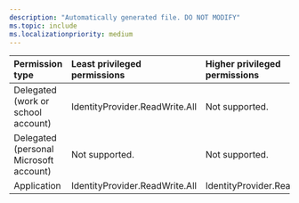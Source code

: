 ```yaml
---
description: "Automatically generated file. DO NOT MODIFY"
ms.topic: include
ms.localizationpriority: medium
---
```


|Permission type|Least privileged permissions|Higher privileged permissions|
|:---|:---|:---|
|Delegated (work or school account)|IdentityProvider.ReadWrite.All|Not supported.|
|Delegated (personal Microsoft account)|Not supported.|Not supported.|
|Application|IdentityProvider.ReadWrite.All|IdentityProvider.ReadWrite.Alll|


